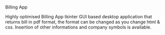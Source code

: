 Billing App

Highly optimised Billing App
tkinter GUI based desktop application that returns bill in pdf format, the format can be changed as you change html & css. Insertion of other informations and company symbols is available.
